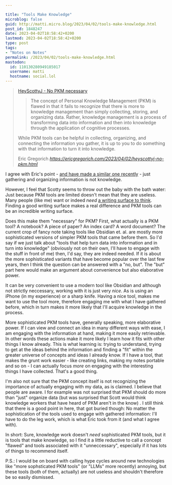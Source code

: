 ```yaml
---

title: "Tools Make Knowledge"
microblog: false
guid: http://matti.micro.blog/2023/04/02/tools-make-knowledge.html
post_id: 1848247
date: 2023-04-02T18:58:42+0200
lastmod: 2023-04-02T18:58:42+0200
type: post
tags:
- "Notes on Notes"
permalink: /2023/04/02/tools-make-knowledge.html
mastodon:
  id: 110130280949185017
  username: matti
  hostname: social.lol
---
```

<blockquote class="quoteback" data-title="" data-author="Eric Gregorich" data-avatar="https://micro.blog/ericgregorich/avatar.jpg" cite="https://ericgregorich.com/2023/04/02/heyscottyj-no-pkm.html"><p><a href="https://heyscottyj.com/2023/02/13/no-pkm-necessary.html" title="No PKM Necessary">HeyScottyJ - No PKM necessary</a></p>
<blockquote>
<p>The concept of Personal Knowledge Management (PKM) is flawed in that it fails to recognize that there is more to knowledge management than simply collecting, storing, and organizing data. Rather, knowledge management is a process of transforming data into information and then into knowledge through the application of cognitive processes.</p>
</blockquote>
<p>While PKM tools can be helpful in collecting, organizing, and connecting the information you gather, it is up to you to do something with that information to turn it into knowledge.</p>
<footer>Eric Gregorich <cite><a href="https://ericgregorich.com/2023/04/02/heyscottyj-no-pkm.html" class="u-in-reply-to">https://ericgregorich.com/2023/04/02/heyscottyj-no-pkm.html</a></cite></footer></blockquote><script src="https://micro.blog/quoteback.js"></script>

I agree with Eric's point - [and have made a similar one recently](/2023/03/21/an-interesting-difference.html) - just gathering and organizing information is not knowledge.

However, I feel that Scotty seems to throw out the baby with the bath water: Just because PKM tools are limited doesn't mean that they are useless. Many people (like me) want or indeed _need_  [a writing surface to think](https://notes.andymatuschak.org/z5WDNZizsbAzE1p2BLwr339fV4TCpzNvaztP2). Finding a good writing surface makes a real difference and PKM tools can be an incredible writing surface.

Does this make them "necessary" for PKM? First, what actually is a PKM tool? A notebook? A piece of paper? An index card? A word document? The current crop of fancy note taking tools like Obsidian et. al. are mostly more sophisticated versions of simpler PKM tools that came before them. So I'd say if we just talk about "tools that help turn data into information and in turn into knowledge" (obviously not on their own, I'll have to engage with the stuff in front of me) then, I'd say, they are indeed needed. If it is about the more sophisticated variants that have become popular over the last few years, then I think the question can be answered with a "no, but". The "but" part here would make an argument about convenience but also elaborative power.

It can be very convenient to use a modern tool like Obsidian and although not strictly neccessary, working with it is just very _nice_. As is using an iPhone (in my experience) or a sharp knife. Having a nice tool, makes me want to use the tool more, therefore engaging me with what I have gathered before, which in turn makes it more likely that I'll acquire knowledge in the process.

More sophisticated PKM tools have, generally speaking, more elaborative power. If I can view and connect an idea in many different ways with ease, I am engaging with the information at hand, making it more easily retrievable. In other words these actions make it more likely I learn how it fits with other things I know already. This is what learning is: trying to understand, trying to get at the ideas behind the information and finding a "fit" within the greater universe of concepts and ideas I already know. If I have a tool, that makes the grunt work easier - like creating links, making my notes portable and so on - I can actually focus _more_ on engaging with the interesting things I have collected. That's a good thing.

I'm also not sure that the PKM concept itself is not recognizing the importance of actually engaging with my data, as is claimed. I believe that people are aware. I for example was not surprised that PKM should do more than "just" organize data (but was surprised that Scott would think knowledge workers that have heard of PKM aren't in the know) . I still think that there is a good point in here, that got buried though: No matter the sophistication of the tools used to engage with gathered information: I'll have to do the leg work, which is what Eric took from it (and what I agree with).

In short: Sure, knowledge work doesn't _need_ sophisticated PKM tools, but it is tools that make knowledge, so I find it a little reductive to call a concept "flawed" and tools associated with it "unneccessary", especially if it has lots of things to recommend itself.

P.S.: I would be on board with calling hype cycles around new technologies like "more sophsticated PKM tools" (or "LLMs" more recently) annoying, but these tools (both of them, actually) are not useless and shouldn't therefore be so easily dismissed.
